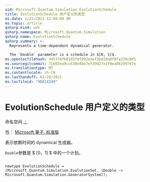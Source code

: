 ```yaml
---
uid: Microsoft.Quantum.Simulation.EvolutionSchedule
title: EvolutionSchedule 用户定义的类型
ms.date: 1/23/2021 12:00:00 AM
ms.topic: article
qsharp.kind: udt
qsharp.namespace: Microsoft.Quantum.Simulation
qsharp.name: EvolutionSchedule
qsharp.summary: >-
  Represents a time-dependent dynamical generator.

  The `Double` parameter is a schedule in $[0, 1]$.
ms.openlocfilehash: 345374fb8105f0f892eaef3bd2da0f0fa239c065
ms.sourcegitcommit: 71605ea9cc630e84e7ef29027e1f0ea06299747e
ms.translationtype: MT
ms.contentlocale: zh-CN
ms.lasthandoff: 01/26/2021
ms.locfileid: "98814249"
---
```

# <a name="evolutionschedule-user-defined-type"></a>EvolutionSchedule 用户定义的类型

命名空间 [：](xref:Microsoft.Quantum.Simulation)

包： [Microsoft 量子. 标准版](https://nuget.org/packages/Microsoft.Quantum.Standard)


表示依赖时间的 dynamical 生成器。

`Double`参数是 $ [0，1] $ 中的一个计划。

```qsharp

newtype EvolutionSchedule = (Microsoft.Quantum.Simulation.EvolutionSet, (Double -> Microsoft.Quantum.Simulation.GeneratorSystem));
```

